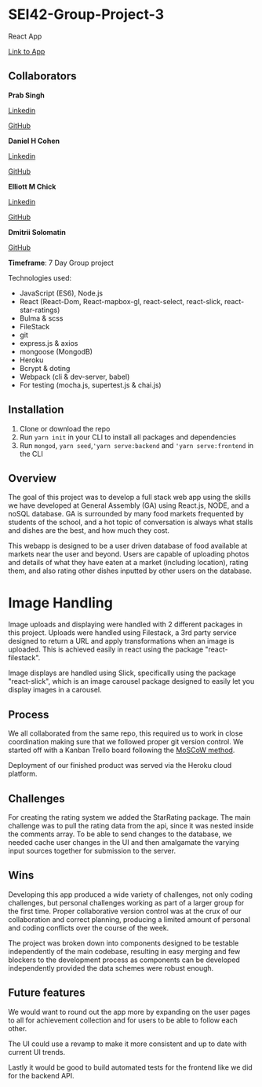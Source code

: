 # **SEI42-Group-Project-3**

React App

[Link to App](http://foodelity.herokuapp.com/#)

## Collaborators

**Prab Singh**

[Linkedin](https://linkedin.com/in/prabhdeeps)

[GitHub](https://github.com/Lifearoundhere)

**Daniel H Cohen**

[Linkedin](http://www.linkedin.com/in/daniel-hof-cohen-143aa1185)

[GitHub](https://github.com/Mathsteacher7)

**Elliott M Chick**

[Linkedin](https://www.linkedin.com/in/elliott-chick-790b63a2/)

[GitHub](https://github.com/herrchick)

**Dmitrii Solomatin**

[GitHub](https://github.com/DmitriiUK)

**Timeframe**: 7 Day Group project

Technologies used:

- JavaScript (ES6), Node.js
- React (React-Dom, React-mapbox-gl, react-select, react-slick, react-star-ratings)
- Bulma & scss
- FileStack
- git
- express.js & axios
- mongoose (MongodB)
- Heroku
- Bcrypt & doting
- Webpack (cli & dev-server, babel)
- For testing (mocha.js, supertest.js & chai.js)

## **Installation**

1. Clone or download the repo
2. Run ```yarn init``` in your CLI to install all packages and dependencies
3. Run ```mongod```, ```yarn seed```,```'yarn serve:backend``` and ```'yarn serve:frontend```  in the CLI

## **Overview**

The goal of this project was to develop a full stack web app using the skills we have developed at General Assembly (GA) using React.js, NODE, and a noSQL database. GA is surrounded by many food markets frequented by students of the school, and a hot topic of conversation is always what stalls and dishes are the best, and how much they cost.

This webapp is designed to be a user driven database of food available at markets near the user and beyond. Users are capable of uploading photos and details of what they have eaten at a market (including location), rating them, and also rating other dishes inputted by other users on the database.

# **Image Handling**
Image uploads and displaying were handled with 2 different packages in this project. Uploads were handled using Filestack, a 3rd party service designed to return a URL and apply transformations when an image is uploaded. This is achieved easily in react using the package "react-filestack".

Image displays are handled using Slick, specifically using the package "react-slick", which is an image carousel package designed to easily let you display images in a carousel.

## **Process**

We all collaborated from the same repo, this required us to work in close coordination making sure that we followed proper git version control.  We started off with a Kanban Trello board following the [MoSCoW method](https://agilekrc.com/resource/115/streetwise-moscow-ultimate-how-guide-moscow-prioritisation).

Deployment of our finished product was served via the Heroku cloud platform.

## **Challenges**
 For creating the rating system we added the StarRating package. The main challenge was to pull the rating data from the api, since it was nested inside the comments array. To be able to send changes to the database, we needed cache user changes in the UI and then amalgamate the varying input sources together for submission to the server.    
## **Wins**

Developing this app produced a wide variety of challenges, not only coding challenges, but personal challenges working as part of a larger group for the first time. Proper collaborative version control was at the crux of our collaboration and correct planning, producing a limited amount of personal and coding conflicts over the course of the week.

The project was broken down into components designed to be testable independently of the main codebase, resulting in easy merging and few blockers to the development process as components can be developed independently provided the data schemes were robust enough. 
## **Future features**

We would want to round out the app more by expanding on the user pages to all for achievement collection and for users to be able to follow each other.

The UI could use a revamp to make it more consistent and up to date with current UI trends.

Lastly it would be good to build automated tests for the frontend like we did for the backend API.
